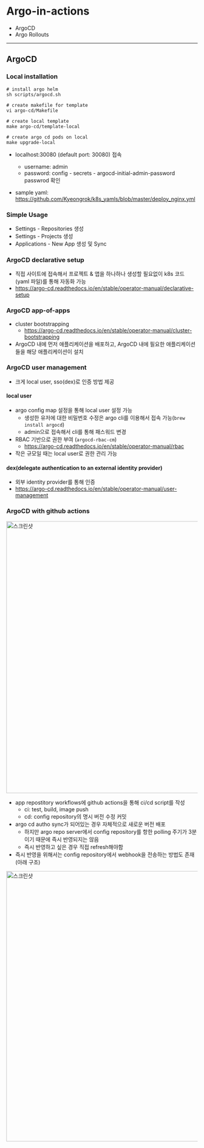 # Argo-in-actions
- ArgoCD
- Argo Rollouts

---

## ArgoCD
### Local installation
```shell
# install argo helm
sh scripts/argocd.sh

# create makefile for template
vi argo-cd/Makefile

# create local template
make argo-cd/template-local

# create argo cd pods on local
make upgrade-local
```
- localhost:30080 (default port: 30080) 접속
  - username: admin
  - password: config - secrets - argocd-initial-admin-password passwrod 확인

- sample yaml: https://github.com/Kyeongrok/k8s_yamls/blob/master/deploy_nginx.yml

### Simple Usage
- Settings - Repositories 생성
- Settings - Projects 생성
- Applications - New App 생성 및 Sync

### ArgoCD declarative setup
- 직접 사이트에 접속해서 프로젝트 & 앱을 하나하나 생성할 필요없이 k8s 코드(yaml 파일)를 통해 자동화 가능 
- https://argo-cd.readthedocs.io/en/stable/operator-manual/declarative-setup

### ArgoCD app-of-apps
- cluster bootstrapping
  - https://argo-cd.readthedocs.io/en/stable/operator-manual/cluster-bootstrapping
- ArgoCD 내에 먼저 애플리케이션을 배포하고, ArgoCD 내에 필요한 애플리케이션들을 해당 애플리케이션이 설치

### ArgoCD user management
- 크게 local user, sso(dex)로 인증 방법 제공

#### local user
- argo config map 설정을 통해 local user 설정 가능
  - 생성한 유저에 대한 비밀번호 수정은 argo cli를 이용해서 접속 가능(`brew install argocd`)
  - admin으로 접속해서 cli를 통해 패스워드 변경
- RBAC 기반으로 권한 부여 (`argocd-rbac-cm`)
  - https://argo-cd.readthedocs.io/en/stable/operator-manual/rbac
- 작은 규모일 때는 local user로 권한 관리 가능

#### dex(delegate authentication to an external identity provider)
- 외부 identity provider를 통해 인증
- https://argo-cd.readthedocs.io/en/stable/operator-manual/user-management

### ArgoCD with github actions 
<img width="716" alt="스크린샷" src="https://user-images.githubusercontent.com/59307414/227792196-25d48f8e-3b6a-417c-ad50-2f664c14563e.png">

- app repostitory workflows에 github actions을 통해 ci/cd script를 작성
  - ci: test, build, image push
  - cd: config repository의 명시 버전 수정 커밋
- argo cd autho sync가 되어있는 경우 자체적으로 새로운 버전 배포
  - 하지만 argo repo server에서 config repository를 항한 polling 주기가 3분이기 때문에 즉시 반영되지는 않음
  - 즉시 반영하고 싶은 경우 직접 refresh해야함
- 즉시 반영을 위해서는 config repository에서 webhook을 전송하는 방법도 존재(아래 구조)

<img width="712" alt="스크린샷" src="https://user-images.githubusercontent.com/59307414/227792284-14054516-37fa-4873-b94b-b92892bdf8f3.png">